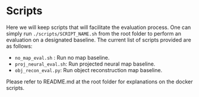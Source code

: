 # Scripts
Here we will keep scripts that will facilitate the evaluation process.
One can simply run `./scripts/SCRIPT_NAME.sh` from the root folder to perform an evaluation on a designated baseline.
The current list of scripts provided are as follows:
- `no_map_eval.sh` : Run no map baseline.
- `proj_neural_eval.sh`: Run projected neural map baseline.
- `obj_recon_eval.py`: Run object reconstruction map baseline.

Please refer to README.md at the root folder for explanations on the docker scripts.
